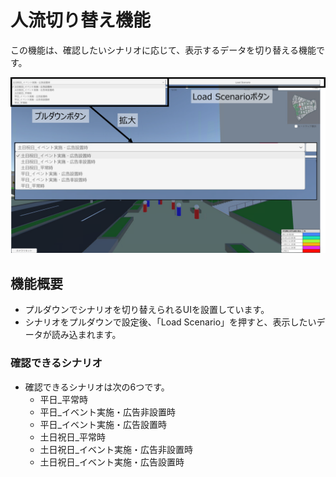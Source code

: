 # 人流切り替え機能
この機能は、確認したいシナリオに応じて、表示するデータを切り替える機能です。

![](../images/change_result.png)

## 機能概要
- プルダウンでシナリオを切り替えられるUIを設置しています。
- シナリオをプルダウンで設定後、「Load Scenario」を押すと、表示したいデータが読み込まれます。

### 確認できるシナリオ
- 確認できるシナリオは次の6つです。
    - 平日_平常時
    - 平日_イベント実施・広告非設置時
    - 平日_イベント実施・広告設置時
    - 土日祝日_平常時
    - 土日祝日_イベント実施・広告非設置時
    - 土日祝日_イベント実施・広告設置時
